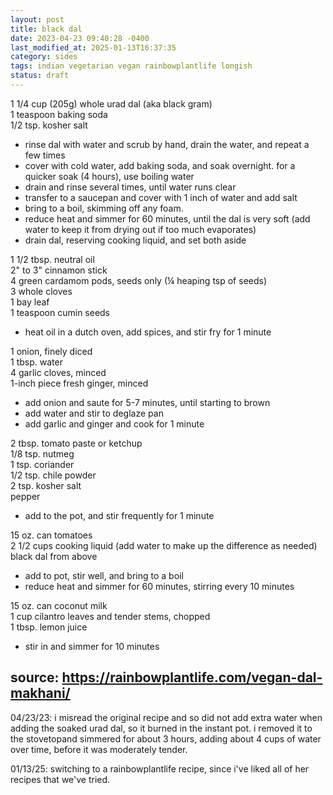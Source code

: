 ```yaml
---
layout: post
title: black dal
date: 2023-04-23 09:40:28 -0400
last_modified_at: 2025-01-13T16:37:35
category: sides
tags: indian vegetarian vegan rainbowplantlife longish
status: draft
---
```


1 1/4 cup (205g) whole urad dal (aka black gram)  
1 teaspoon baking soda  
1/2 tsp. kosher salt  
* rinse dal with water and scrub by hand, drain the water, and repeat a few times
* cover with cold water, add baking soda, and soak overnight. for a quicker soak (4 hours), use boiling water
* drain and rinse several times, until water runs clear
* transfer to a saucepan and cover with 1 inch of water and add salt
* bring to a boil, skimming off any foam.
* reduce heat and simmer for 60 minutes, until the dal is very soft (add water to keep it from
  drying out if too much evaporates)
* drain dal, reserving cooking liquid, and set both aside

1 1/2 tbsp. neutral oil  
2" to 3" cinnamon stick  
4 green cardamom pods, seeds only (¼ heaping tsp of seeds)  
3 whole cloves  
1 bay leaf  
1 teaspoon cumin seeds  
* heat oil in a dutch oven, add spices, and stir fry for 1 minute

1 onion, finely diced  
1 tbsp. water  
4 garlic cloves, minced  
1-inch piece fresh ginger, minced  
* add onion and saute for 5-7 minutes, until starting to brown
* add water and stir to deglaze pan
* add garlic and ginger and cook for 1 minute

2 tbsp. tomato paste or ketchup  
1/8 tsp. nutmeg  
1 tsp. coriander  
1/2 tsp. chile powder  
2 tsp. kosher salt  
pepper  
* add to the pot, and stir frequently for 1 minute

15 oz. can tomatoes  
2 1/2 cups cooking liquid (add water to make up the difference as needed)  
black dal from above  
* add to pot, stir well, and bring to a boil
* reduce heat and simmer for 60 minutes, stirring every 10 minutes

15 oz. can coconut milk  
1 cup cilantro leaves and tender stems, chopped  
1 tbsp. lemon juice  
* stir in and simmer for 10 minutes

source: <https://rainbowplantlife.com/vegan-dal-makhani/>
---
04/23/23: i misread the original recipe and so did not add extra water when adding the soaked urad 
dal, so it burned in the instant pot. i removed it to the stovetopand simmered for about 3 hours,
adding about 4 cups of water over time, before it was moderately tender.

01/13/25: switching to a rainbowplantlife recipe, since i've liked all of her recipes that we've
tried.
